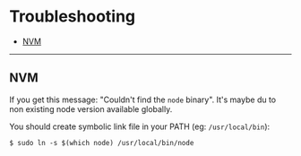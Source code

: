 # Troubleshooting

- [NVM](#nvm)

---

## NVM

If you get this message: "Couldn't find the `node` binary".
It's maybe du to non existing node version available globally.

You should create symbolic link file in your PATH (eg: `/usr/local/bin`):

```shell
$ sudo ln -s $(which node) /usr/local/bin/node
```
